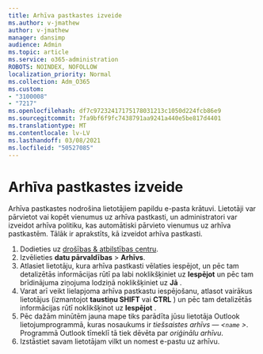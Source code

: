```yaml
---
title: Arhīva pastkastes izveide
ms.author: v-jmathew
author: v-jmathew
manager: dansimp
audience: Admin
ms.topic: article
ms.service: o365-administration
ROBOTS: NOINDEX, NOFOLLOW
localization_priority: Normal
ms.collection: Adm_O365
ms.custom:
- "3100008"
- "7217"
ms.openlocfilehash: df7c97232417175178031213c1050d224fcb86e9
ms.sourcegitcommit: 7fa9bf6f9fc7438791aa9241a440e5be817d4401
ms.translationtype: MT
ms.contentlocale: lv-LV
ms.lasthandoff: 03/08/2021
ms.locfileid: "50527085"
---
```

# <a name="create-an-archive-mailbox"></a>Arhīva pastkastes izveide

Arhīva pastkastes nodrošina lietotājiem papildu e-pasta krātuvi. Lietotāji var pārvietot vai kopēt vienumus uz arhīva pastkasti, un administratori var izveidot arhīva politiku, kas automātiski pārvieto vienumus uz arhīva pastkastēm. Tālāk ir aprakstīts, kā izveidot arhīva pastkasti.

1. Dodieties uz [drošības & atbilstības centru]( https://go.microsoft.com/fwlink/p/?linkid=2077143).
2. Izvēlieties **datu pārvaldības**  >  **Arhīvs**.
3. Atlasiet lietotāju, kura arhīva pastkasti vēlaties iespējot, un pēc tam detalizētās informācijas rūtī pa labi noklikšķiniet uz **Iespējot** un pēc tam brīdinājuma ziņojuma lodziņā noklikšķiniet uz **Jā** .
4. Varat arī veikt lielapjoma arhīva pastkastu iespējošanu, atlasot vairākus lietotājus (izmantojot **taustiņu SHIFT** vai **CTRL** ) un pēc tam detalizētās informācijas rūtī noklikšķinot uz **Iespējot** .
5. Pēc dažām minūtēm jauna mape tiks parādīta jūsu lietotāja Outlook lietojumprogrammā, kuras nosaukums ir *tiešsaistes arhīvs — <`name` >*. Programmā Outlook tīmeklī tā tiek dēvēta par *oriģinālu arhīvu*.
6. Izstāstiet savam lietotājam vilkt un nomest e-pastu uz arhīvu.
